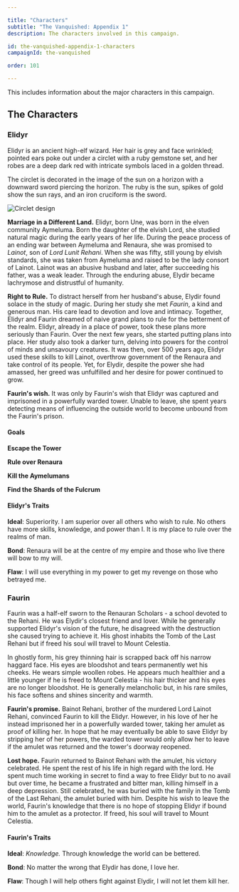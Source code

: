 ```yaml
---

title: "Characters"
subtitle: "The Vanquished: Appendix 1"
description: The characters involved in this campaign.

id: the-vanquished-appendix-1-characters
campaignId: the-vanquished

order: 101

---
```


This includes information about the major characters in this campaign.

## The Characters

### Elidyr

Elidyr is an ancient high-elf wizard. Her hair is grey and face
wrinkled; pointed ears poke out under a circlet with a ruby gemstone
set, and her robes are a deep dark red with intricate symbols laced in a
golden thread.

The circlet is decorated in the image of the sun on a horizon with a
downward sword piercing the horizon. The ruby is the sun, spikes of gold
show the sun rays, and an iron cruciform is the sword.

![Circlet design](/images/elidyrs-symbol.svg)

**Marriage in a Different Land.** Elidyr, born Une, was born in the
elven community Aymeluma. Born the daughter of the elvish Lord, she
studied natural magic during the early years of her life. During the
peace process of an ending war between Aymeluma and Renaura, she was
promised to *Lainot*, son of *Lord Lunit Rehani*. When she was fifty,
still young by elvish standards, she was taken from Aymeluma and raised
to be the lady consort of Lainot. Lainot was an abusive husband and
later, after succeeding his father, was a weak leader. Through the
enduring abuse, Elydir became lachrymose and distrustful of humanity.

**Right to Rule.** To distract herself from her husband's abuse, Elydir
found solace in the study of magic. During her study she met *Faurin*, a
kind and generous man. His care lead to devotion and love and intimacy.
Together, Elidyr and Faurin dreamed of naive grand plans to rule for the
betterment of the realm.  Elidyr, already in a place of power, took
these plans more seriously than Faurin. Over the next few years, she
started putting plans into place. Her study also took a darker turn,
delving into powers for the control of minds and unsavoury creatures. It
was then, over 500 years ago, Elidyr used these skills to kill Lainot,
overthrow government of the Renaura and take control of its people. Yet,
for Elydir, despite the power she had amassed, her greed was unfulfilled
and her desire for power continued to grow.

**Faurin's wish.** It was only by Faurin's wish that Elidyr was captured
and imprisoned in a powerfully warded tower. Unable to leave, she spent
years detecting means of influencing the outside world to become unbound
from the Faurin's prison.

#### Goals

**Escape the Tower**

**Rule over Renaura**

**Kill the Aymelumans**

**Find the Shards of the Fulcrum**

#### Elidyr's Traits

**Ideal**: Superiority. I am superior over all others who wish to rule.
No others have more skills, knowledge, and power than I. It is my place
to rule over the realms of man.

**Bond**: Renaura will be at the centre of my empire and those who live
there will bow to my will.

**Flaw**: I will use everything in my power to get my revenge on those
who betrayed me.

### Faurin

Faurin was a half-elf sworn to the Renauran Scholars - a school devoted
to the Rehani. He was Elydir's closest friend and lover. While he
generally supported Elidyr's vision of the future, he disagreed with the
destruction she caused trying to achieve it. His ghost inhabits the Tomb
of the Last Rehani but if freed his soul will travel to Mount Celestia.

In ghostly form, his grey thinning hair is scrapped back off his narrow
haggard face. His eyes are bloodshot and tears permanently wet his
cheeks. He wears simple woollen robes. He appears much healthier and a
little younger if he is freed to Mount Celestia - his hair thicker and
his eyes are no longer bloodshot. He is generally melancholic but, in
his rare smiles, his face softens and shines sincerity and warmth.

**Faurin's promise.** Bainot Rehani, brother of the murdered Lord Lainot
Rehani, convinced Faurin to kill the Elidyr. However, in his love of her
he instead imprisoned her in a powerfully warded tower, taking her
amulet as proof of killing her. In hope that he may eventually be able
to save Elidyr by stripping her of her powers, the warded tower would
only allow her to leave if the amulet was returned and the tower's
doorway reopened.

**Lost hope.** Faurin returned to Bainot Rehani with the amulet, his
victory celebrated. He spent the rest of his life in high regard with
the lord. He spent much time working in secret to find a way to free
Elidyr but to no avail but over time, he became a frustrated and bitter
man, killing himself in a deep depression. Still celebrated, he was
buried with the family in the Tomb of the Last Rehani, the amulet buried
with him. Despite his wish to leave the world, Faurin's knowledge that
there is no hope of stopping Elidyr if bound him to the amulet as a
protector. If freed, his soul will travel to Mount Celestia.

#### Faurin's Traits

**Ideal**: _Knowledge._ Through knowledge the world can be bettered.

**Bond**: No matter the wrong that Elydir has done, I love her.

**Flaw**: Though I will help others fight against Elydir, I will not let
them kill her.

